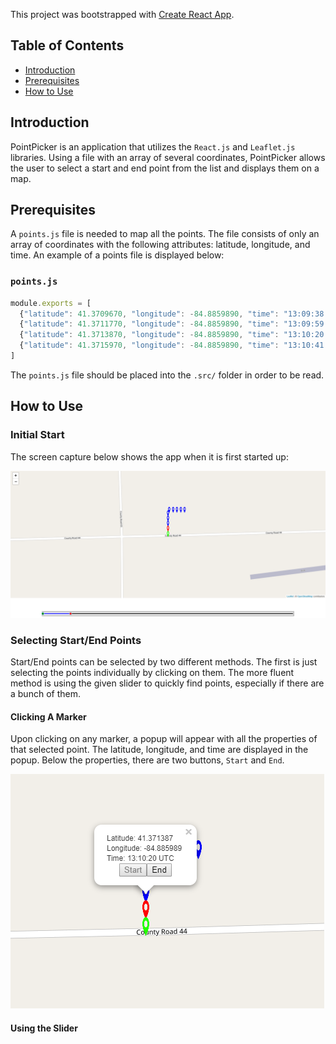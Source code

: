 This project was bootstrapped with [Create React App](https://github.com/facebookincubator/create-react-app).

## Table of Contents

- [Introduction](#introduction)
- [Prerequisites](#rerequisites)
- [How to Use](#how-to-use)

## Introduction

PointPicker is an application that utilizes the `React.js` and `Leaflet.js` libraries. Using a file with an array of several coordinates, PointPicker allows the user to select a start and end point from the list and displays them on a map.

## Prerequisites

A `points.js` file is needed to map all the points. The file consists of only an array of coordinates with the following attributes: latitude, longitude, and time. An example of a points file is displayed below:

### `points.js`

```js
module.exports = [
  {"latitude": 41.3709670, "longitude": -84.8859890, "time": "13:09:38 UTC"},
  {"latitude": 41.3711770, "longitude": -84.8859890, "time": "13:09:59 UTC"},
  {"latitude": 41.3713870, "longitude": -84.8859890, "time": "13:10:20 UTC"},
  {"latitude": 41.3715970, "longitude": -84.8859890, "time": "13:10:41 UTC"},
]
```

The `points.js` file should be placed into the `.src/` folder in order to be read.

## How to Use

### Initial Start

The screen capture below shows the app when it is first started up:

![Initial start](./initialStart.png)

### Selecting Start/End Points

Start/End points can be selected by two different methods. The first is just selecting the points individually by clicking on them. The more fluent method is using the given slider to quickly find points, especially if there are a bunch of them.

#### Clicking A Marker

Upon clicking on any marker, a popup will appear with all the properties of that selected point. The latitude, longitude, and time are displayed in the popup. Below the properties, there are two buttons, `Start` and `End`.

![Popup](./popup.png)

#### Using the Slider
